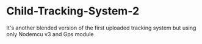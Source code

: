# Child-Tracking-System-2
It's another blended version of the first uploaded tracking system but using only Nodemcu v3 and Gps module
